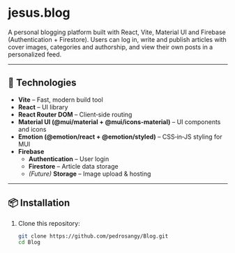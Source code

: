# jesus.blog

A personal blogging platform built with React, Vite, Material UI and Firebase (Authentication + Firestore). Users can log in, write and publish articles with cover images, categories and authorship, and view their own posts in a personalized feed.

---

## 🚀 Technologies

- **Vite** – Fast, modern build tool  
- **React** – UI library  
- **React Router DOM** – Client‑side routing  
- **Material UI (@mui/material + @mui/icons-material)** – UI components and icons  
- **Emotion (@emotion/react + @emotion/styled)** – CSS‑in‑JS styling for MUI  
- **Firebase**  
  - **Authentication** – User login  
  - **Firestore** – Article data storage  
  - *(Future)* **Storage** – Image upload & hosting  

---

## 📦 Installation

1. Clone this repository:  
   ```bash
   git clone https://github.com/pedrosangy/Blog.git
   cd Blog
